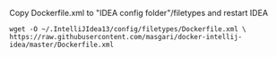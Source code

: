 Copy Dockerfile.xml to "IDEA config folder"/filetypes and restart IDEA 

```shell
wget -O ~/.IntelliJIdea13/config/filetypes/Dockerfile.xml \ https://raw.githubusercontent.com/masgari/docker-intellij-idea/master/Dockerfile.xml
```
